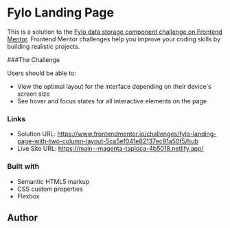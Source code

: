 # Fylo Landing Page

This is a solution to the [Fylo data storage component challenge on Frontend Mentor](https://www.frontendmentor.io/challenges/fylo-data-storage-component-1dZPRbV5n). Frontend Mentor challenges help you improve your coding skills by building realistic projects. 

###The Challenge

Users should be able to:

- View the optimal layout for the interface depending on their device's screen size
- See hover and focus states for all interactive elements on the page

### Links

- Solution URL: https://www.frontendmentor.io/challenges/fylo-landing-page-with-two-column-layout-5ca5ef041e82137ec91a50f5/hub
- Live Site URL: https://main--magenta-tapioca-4b5018.netlify.app/

### Built with

- Semantic HTML5 markup
- CSS custom properties
- Flexbox

## Author
